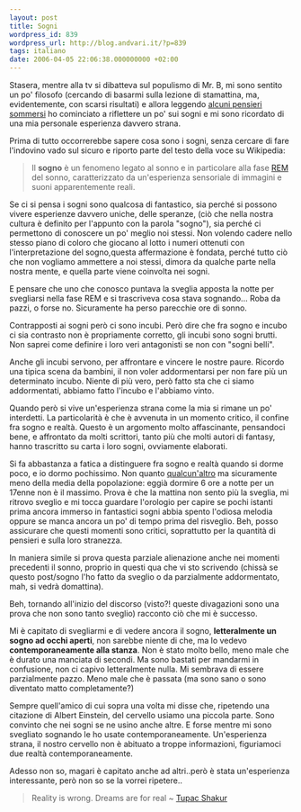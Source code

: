 ```yaml
---
layout: post
title: Sogni
wordpress_id: 839
wordpress_url: http://blog.andvari.it/?p=839
tags: italiano
date: 2006-04-05 22:06:38.000000000 +02:00
---
```

Stasera, mentre alla tv si dibatteva sul populismo di Mr. B, mi sono sentito un po' filosofo (cercando di basarmi sulla lezione di stamattina, ma, evidentemente, con scarsi risultati) e allora leggendo <a href="http://sbisolo.wordpress.com/2006/04/05/notti-senza-sogni/" target="_blank">alcuni pensieri sommersi</a> ho cominciato a riflettere un po' sui sogni e mi sono ricordato di una mia personale esperienza davvero strana.

<!--more-->

Prima di tutto occorrerebbe sapere cosa sono i sogni, senza cercare di fare l'indovino vado sul sicuro e riporto parte del testo della voce su Wikipedia:
<blockquote>Il <strong>sogno</strong> è un fenomeno legato al sonno e in particolare alla fase <a title="Rapid Eye Movement" href="http://it.wikipedia.org/wiki/Rapid_Eye_Movement" target="_blank">REM</a> del sonno, caratterizzato da un'esperienza sensoriale di immagini e suoni apparentemente reali.</blockquote>
Se ci si pensa i sogni sono qualcosa di fantastico, sia perché si possono vivere esperienze davvero uniche, delle speranze, (ciò che nella nostra cultura è definito per l'appunto con la parola "sogno"), sia perché ci permettono di conoscere un po' meglio noi stessi. Non volendo cadere nello stesso piano di coloro che giocano al lotto i numeri ottenuti con l'interpretazione del sogno,questa affermazione è fondata, perché tutto ciò che non vogliamo ammettere a noi stessi, dimora da qualche parte nella nostra mente, e quella parte viene coinvolta nei sogni.

E pensare che uno che conosco puntava la sveglia apposta la notte per svegliarsi nella fase REM e si trascriveva cosa stava sognando... Roba da pazzi, o forse no. Sicuramente ha perso parecchie ore di sonno.

Contrapposti ai sogni però ci sono incubi. Però dire che fra sogno e incubo ci sia contrasto non è propriamente corretto, gli incubi sono sogni brutti. Non saprei come definire i loro veri antagonisti se non con "sogni belli".

Anche gli incubi servono, per affrontare e vincere le nostre paure. Ricordo una tipica scena da bambini, il non voler addormentarsi per non fare più un determinato incubo. Niente di più vero, però fatto sta che ci siamo addormentati, abbiamo fatto l'incubo e l'abbiamo vinto.

Quando però si vive un'esperienza strana come la mia si rimane un po' interdetti. La particolarità è che è avvenuta in un momento critico, il confine fra sogno e realtà. Questo è un argomento molto affascinante, pensandoci bene, e affrontato da molti scrittori, tanto più che molti autori di fantasy, hanno trascritto su carta i loro sogni, ovviamente elaborati.

Si fa abbastanza a fatica a distinguere fra sogno e realtà quando si dorme poco, e io dormo pochissimo. Non quanto <a href="http://sbisolo.wordpress.com">qualcun'altro</a> ma sicuramente meno della media della popolazione: eggià dormire 6 ore a notte per un 17enne non è il massimo. Prova è che la mattina non sento più la sveglia, mi ritrovo sveglio e mi tocca guardare l'orologio per capire se pochi istanti prima ancora immerso in fantastici sogni abbia spento l'odiosa melodia oppure se manca ancora un po' di tempo prima del risveglio. Beh, posso assicurare che questi momenti sono critici, soprattutto per la quantità di pensieri e sulla loro stranezza.

In maniera simile si prova questa parziale alienazione anche nei momenti precedenti il sonno, proprio in questi qua che vi sto scrivendo (chissà se questo post/sogno l'ho fatto da sveglio o da parzialmente addormentato, mah, si vedrà domattina).

Beh, tornando all'inizio del discorso (visto?! queste divagazioni sono una prova che non sono tanto sveglio) racconto ciò che mi è successo.

Mi è capitato di svegliarmi e di vedere ancora il sogno, <strong>letteralmente un sogno ad occhi aperti</strong>, non sarebbe niente di che, ma lo vedevo <strong>contemporaneamente alla stanza</strong>. Non è stato molto bello, meno male che è durato una manciata di secondi. Ma sono bastati per mandarmi in confusione, non ci capivo letteralmente nulla. Mi sembrava di essere parzialmente pazzo. Meno male che è passata (ma sono sano o sono diventato matto completamente?)

Sempre quell'amico di cui sopra una volta mi disse che, ripetendo una citazione di Albert Einstein, del cervello usiamo una piccola parte. Sono convinto che nei sogni se ne usino anche altre. E forse mentre mi sono svegliato sognando le ho usate contemporaneamente. Un'esperienza strana, il nostro cervello non è abituato a troppe informazioni, figuriamoci due realtà contemporaneamente.

Adesso non so, magari è capitato anche ad altri..però è stata un'esperienza interessante, però non so se la vorrei ripetere..
<blockquote>Reality is wrong. Dreams are for real ~ <a title="Tupac Shakur" href="http://en.wikiquote.org/wiki/Tupac_Shakur">Tupac Shakur</a></blockquote>
